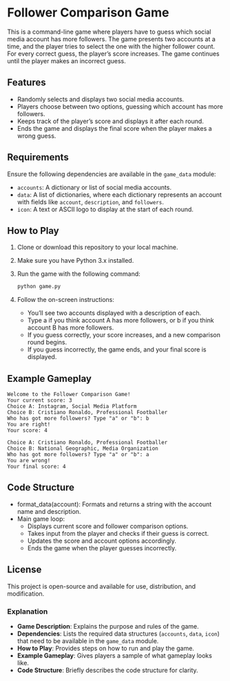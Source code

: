 # Follower Comparison Game

This is a command-line game where players have to guess which social media account has more followers. The game presents two accounts at a time, and the player tries to select the one with the higher follower count. For every correct guess, the player’s score increases. The game continues until the player makes an incorrect guess.

## Features

- Randomly selects and displays two social media accounts.
- Players choose between two options, guessing which account has more followers.
- Keeps track of the player’s score and displays it after each round.
- Ends the game and displays the final score when the player makes a wrong guess.

## Requirements

Ensure the following dependencies are available in the `game_data` module:

- `accounts`: A dictionary or list of social media accounts.
- `data`: A list of dictionaries, where each dictionary represents an account with fields like `account`, `description`, and `followers`.
- `icon`: A text or ASCII logo to display at the start of each round.

## How to Play

1. Clone or download this repository to your local machine.
2. Make sure you have Python 3.x installed.
3. Run the game with the following command:

   ```bash
   python game.py
4. Follow the on-screen instructions:
    * You’ll see two accounts displayed with a description of each.
    * Type a if you think account A has more followers, or b if you think account B has more followers.
    * If you guess correctly, your score increases, and a new comparison round begins.
    * If you guess incorrectly, the game ends, and your final score is displayed.

## Example Gameplay
    Welcome to the Follower Comparison Game!
    Your current score: 3
    Choice A: Instagram, Social Media Platform
    Choice B: Cristiano Ronaldo, Professional Footballer
    Who has got more followers? Type "a" or "b": b
    You are right!
    Your score: 4
    
    Choice A: Cristiano Ronaldo, Professional Footballer
    Choice B: National Geographic, Media Organization
    Who has got more followers? Type "a" or "b": a
    You are wrong!
    Your final score: 4


## Code Structure
* format_data(account): Formats and returns a string with the account name and description.
* Main game loop:
  - Displays current score and follower comparison options.
  - Takes input from the player and checks if their guess is correct.
  - Updates the score and account options accordingly.
  - Ends the game when the player guesses incorrectly.

 ## License
This project is open-source and available for use, distribution, and modification.


### Explanation

- **Game Description**: Explains the purpose and rules of the game.
- **Dependencies**: Lists the required data structures (`accounts`, `data`, `icon`) that need to be available in the `game_data` module.
- **How to Play**: Provides steps on how to run and play the game.
- **Example Gameplay**: Gives players a sample of what gameplay looks like.
- **Code Structure**: Briefly describes the code structure for clarity.
